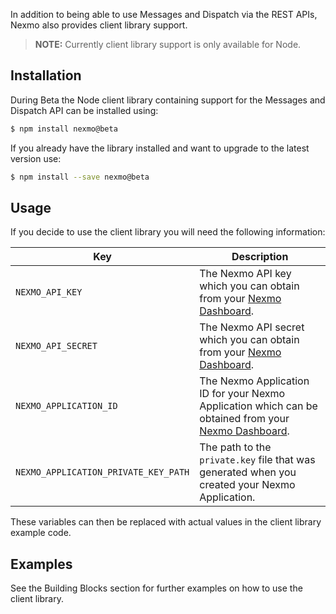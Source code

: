 
In addition to being able to use Messages and Dispatch via the REST APIs, Nexmo also provides client library support. 

> **NOTE:** Currently client library support is only available for Node.

## Installation

During Beta the Node client library containing support for the Messages and Dispatch API can be installed using:

``` bash
$ npm install nexmo@beta
```

If you already have the library installed and want to upgrade to the latest version use:

``` bash
$ npm install --save nexmo@beta
```

## Usage

If you decide to use the client library you will need the following information:

Key | Description
-- | --
`NEXMO_API_KEY` | The Nexmo API key which you can obtain from your [Nexmo Dashboard](https://dashboard.nexmo.com).
`NEXMO_API_SECRET` | The Nexmo API secret which you can obtain from your [Nexmo Dashboard](https://dashboard.nexmo.com).
`NEXMO_APPLICATION_ID` | The Nexmo Application ID for your Nexmo Application which can be obtained from your [Nexmo Dashboard](https://dashboard.nexmo.com).
`NEXMO_APPLICATION_PRIVATE_KEY_PATH` | The path to the `private.key` file that was generated when you created your Nexmo Application.

These variables can then be replaced with actual values in the client library example code.

## Examples

See the Building Blocks section for further examples on how to use the client library.